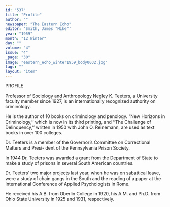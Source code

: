 ```yaml
---
id: "537"
title: "Profile"
author: ""
newspaper: "The Eastern Echo"
editor: 'Smith, James "Mike"'
year: "1959"
month: "12 Winter"
day: ""
volume: "4"
issue: "4"
_page: "30"
image: "eastern_echo_winter1959_body0032.jpg"
tags: ""
layout: "item"
---
```

PROFILE

Professor of Sociology and Anthropology Negley K. Teeters, a University faculty
member since 1927, is an internationally recognized authority on criminology.

He is the author of 10 books on criminology and penology. “New Horizons in
Criminology,’’ which is now in its third printing, and ‘‘The Challenge of Delinquency,’’
written in 1950 with John O. Reinemann, are used as text books in over 100 colleges.

Dr. Teeters is a member of the Governor’s Committee on Correctional Matters and Presi-
dent of the Pennsylvania Prison Society.

In 1944 Dr, Teeters was awarded a grant from the Department of State to make
a study of prisons in several South American countries.

Dr. Teeters’ two major projects last year, when he was on sabattical leave, were
a study of chain gangs in the South and the reading of a paper at the International
Conference of Applied Psychologists in Rome.

He received his A.B. from Oberlin College in 1920, his A.M. and Ph.D. from Ohio
State University in 1925 and 1931, respectively.
